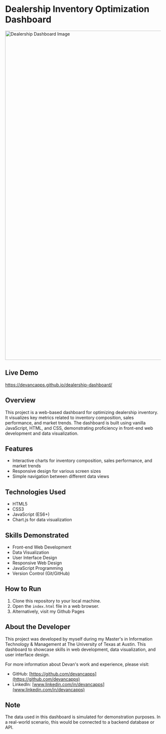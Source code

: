 # Dealership Inventory Optimization Dashboard

<img width="1065" alt="Dealership Dashboard Image" src="https://github.com/user-attachments/assets/ef6bffba-d694-4353-b50b-44ab45fc43db">


## Live Demo
https://devancapps.github.io/dealership-dashboard/

## Overview
This project is a web-based dashboard for optimizing dealership inventory. It visualizes key metrics related to inventory composition, sales performance, and market trends. The dashboard is built using vanilla JavaScript, HTML, and CSS, demonstrating proficiency in front-end web development and data visualization.

## Features
- Interactive charts for inventory composition, sales performance, and market trends
- Responsive design for various screen sizes
- Simple navigation between different data views

## Technologies Used
- HTML5
- CSS3
- JavaScript (ES6+)
- Chart.js for data visualization

## Skills Demonstrated
- Front-end Web Development
- Data Visualization
- User Interface Design
- Responsive Web Design
- JavaScript Programming
- Version Control (Git/GitHub)

## How to Run
1. Clone this repository to your local machine.
2. Open the `index.html` file in a web browser.
3. Alternatively, visit my Github Pages

## About the Developer
This project was developed by myself during my Master's in Information Technology & Management at The University of Texas at Austin. This dashboard to showcase skills in web development, data visualization, and user interface design.

For more information about Devan's work and experience, please visit:
- GitHub: [https://github.com/devancapps](https://github.com/devancapps)
- LinkedIn: [www.linkedin.com/in/devancapps](www.linkedin.com/in/devancapps)

## Note
The data used in this dashboard is simulated for demonstration purposes. In a real-world scenario, this would be connected to a backend database or API.
